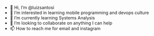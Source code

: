 - 👋 Hi, I’m @luizsantosi
- 👀 I’m interested in learning mobile programming and devops culture
- 🌱 I’m currently learning Systems Analysis
- 💞️ I’m looking to collaborate on anything I can help
- 📫 How to reach me for email and instagram

<!---
luizsantosi/luizsantosi is a ✨ special ✨ repository because its `README.md` (this file) appears on your GitHub profile.
You can click the Preview link to take a look at your changes.
--->
